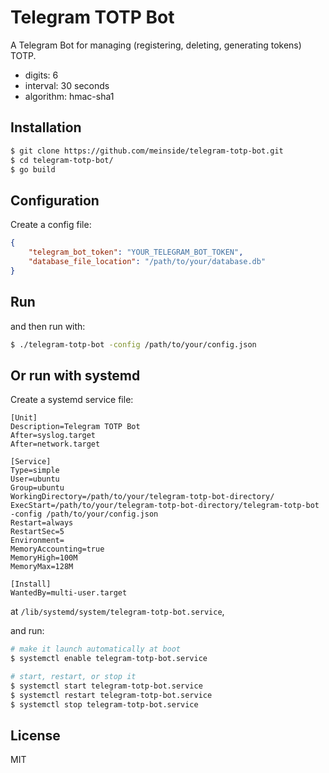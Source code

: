 # Telegram TOTP Bot

A Telegram Bot for managing (registering, deleting, generating tokens) TOTP.

* digits: 6
* interval: 30 seconds
* algorithm: hmac-sha1

## Installation

```bash
$ git clone https://github.com/meinside/telegram-totp-bot.git
$ cd telegram-totp-bot/
$ go build
```

## Configuration

Create a config file:

```json
{
    "telegram_bot_token": "YOUR_TELEGRAM_BOT_TOKEN",
    "database_file_location": "/path/to/your/database.db"
}
```

## Run

and then run with:

```bash
$ ./telegram-totp-bot -config /path/to/your/config.json
```

## Or run with systemd

Create a systemd service file:

```
[Unit]
Description=Telegram TOTP Bot
After=syslog.target
After=network.target

[Service]
Type=simple
User=ubuntu
Group=ubuntu
WorkingDirectory=/path/to/your/telegram-totp-bot-directory/
ExecStart=/path/to/your/telegram-totp-bot-directory/telegram-totp-bot -config /path/to/your/config.json
Restart=always
RestartSec=5
Environment=
MemoryAccounting=true
MemoryHigh=100M
MemoryMax=128M

[Install]
WantedBy=multi-user.target
```

at `/lib/systemd/system/telegram-totp-bot.service`,

and run:

```bash
# make it launch automatically at boot
$ systemctl enable telegram-totp-bot.service

# start, restart, or stop it
$ systemctl start telegram-totp-bot.service
$ systemctl restart telegram-totp-bot.service
$ systemctl stop telegram-totp-bot.service
```

## License

MIT

